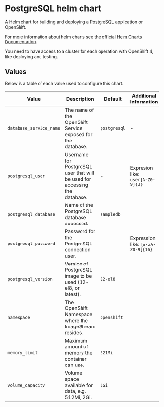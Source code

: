 # PostgreSQL helm chart

A Helm chart for building and deploying a [PostgreSQL](https://github/sclorg/postgresql-container) application on OpenShift.

For more information about helm charts see the official [Helm Charts Documentation](https://helm.sh/).

You need to have access to a cluster for each operation with OpenShift 4, like deploying and testing.

## Values
Below is a table of each value used to configure this chart.

| Value                                       | Description | Default | Additional Information |
|---------------------------------------------| ----------- | -- | ---------------------- |
| `database_service_name`                     | The name of the OpenShift Service exposed for the database. | `postgresql` | - |
| `postgresql_user`                           | Username for PostgreSQL user that will be used for accessing the database. | - | Expresion like: `user[A-Z0-9]{3}` |
| `postgresql_database`                       | Name of the PostgreSQL database accessed. | `sampledb` |  |
| `postgresql_password`                       | Password for the PostgreSQL connection user. |  | Expression like: `[a-zA-Z0-9]{16}` |
| `postgresql_version`                        | Version of PostgreSQL image to be used (12-el8, or latest). | `12-el8` |  |
| `namespace`                                 | The OpenShift Namespace where the ImageStream resides. | `openshift` | |
| `memory_limit`                              | Maximum amount of memory the container can use. | `521Mi` |  |
| `volume_capacity`                           | Volume space available for data, e.g. 512Mi, 2Gi. | `1Gi` |  |
